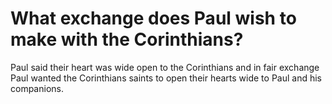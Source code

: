 # What exchange does Paul wish to make with the Corinthians?

Paul said their heart was wide open to the Corinthians and in fair exchange Paul wanted the Corinthians saints to open their hearts wide to Paul and his companions.
